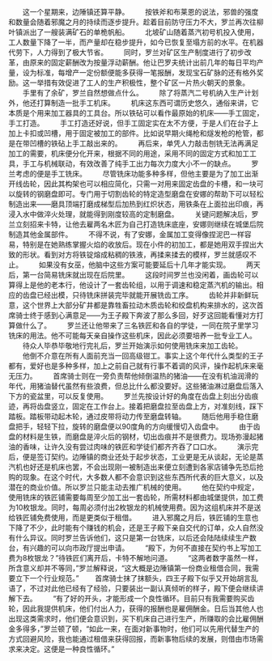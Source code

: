 　　这一个星期来，边陲镇还算平静。
　　按铁斧和布莱恩的说法，邪兽的强度和数量会随着邪魔之月的持续而逐步提升。趁着目前防守压力不大，罗兰再次往柳叶镇派出了一艘装满矿石的单桅帆船。
　　北坡矿山随着蒸汽初号机投入使用，工人数量下降了一半，而产量却在稳步提升，如今已恢复至塌方前的水平。在机器代劳下，人力得到了极大节省。
　　同时，罗兰对矿区生产制度进行了初步改革，由原来的固定薪酬改为按量浮动薪酬。他让巴罗夫统计出前几年的每日平均产量，设为标准，每增产一定份额便能多获得一笔报酬，发现宝石矿脉的还有格外奖励。这一举措有效促进了工人的生产积极性，整个矿区一片热火朝天的景象。
　　手里有了余矿，罗兰自然想做点什么。
　　除了将蒸汽二号机纳入生产计划外，他还打算制造一批手工机床。
　　机床这东西可谓历史悠久，通俗来讲，它本质是个用来加工器具的工具台。所以铁砧可以看作最原始的机床——手工固定，手工打造。
　　手工打造还好说，但手工固定实在太不方便，于是人们在台子上加上卡扣或凹槽，用于固定被加工的部件。比如说早期火绳枪和燧发枪的枪管，都是在带凹槽的铁砧上手工敲出来的。
　　再后来，单凭人力敲击刨铣无法再满足加工的需要，机床便分化开来，根据不同的用途，采用不同的固定方式和加工工具，手工与机械联动，有效改善了纯手工出力每次力度大小不一的缺点。
　　罗兰考虑的便是手工铣床。
　　尽管铣床功能多种多样，但他主要是为了加工出渐开线齿轮，因此其构架也可以相应简化，只需一对用来固定齿盘的卡槽，和一块可以旋转的钢磨盘即可。专门用于切割齿轮的特定造型磨盘在安娜的帮助下可以轻松制造出来——磨具顶端打磨成梯型后加热到红炽状态，用铁条在上面拉出印痕，再浸入水中做淬火处理，就能得到刚度较高的定制磨盘。
　　关键问题解决后，罗兰立刻招来卡特，让他去雇两名木匠为自己打造铣床底座，安娜则继续在城堡后院制造其他金属部件。
　　不得不说，有了安娜，金属加工变得像捏泥巴一样容易，特别是在她熟练掌握火焰的收放后。现在小件的初加工，都是她用双手捏出大致的形状。看到对方将铁锭熔成粘稠的铁液，再揉来揉去的模样，罗兰就感叹不止。
　　如果没有女巫，他脑中这些方案可能要延后十几年才能实现。
　　两天后，第一台简易铣床就出现在后院里。
　　这段时间罗兰也没闲着，画齿轮可以算得上是他的老本行，他设计了一套齿轮组，以用于调速和稳定蒸汽机的输出。相应的齿盘已经出模，只待铣床拼装完毕就能开展铣齿工序。
　　齿轮并非新鲜玩意，这个世界上大部分矿井都是靠牲畜拉动木质齿轮和绞盘机构来排水的，这次首席骑士终于感到心满意足——为王子殿下奔波了那么多回，好歹这回能看懂对方打算做什么了。
　　罗兰还让他带来了三名铁匠和各自的学徒，一同在院子里学习铣床的用法。他不可能每天亲自操作这些机床，因此必须要培养一批专业工人。
　　待众人毕恭毕敬地行完礼后，罗兰开始演示如何使用铣床来加工齿轮。
　　他倒不介意在所有人面前充当一回高级钳工。事实上这个年代什么类型的王子都有，爱好也是多种多样，加上之前自己就有行事不着调的风评，操作起机床来毫无压力。
　　首席骑士则在一旁负责帮他倾倒温热的猪油——在没有机油润滑的年代，用猪油替代虽然有些浪费，但总比什么都没要好。这些猪油淋过磨盘后落入下方的瓷盆里，可以反复使用。
　　罗兰先按设计好的角度在齿盘上刻出分齿痕迹，再将齿盘竖立，固定在工作台上。接着把磨盘拉至齿盘上方，对准刻线，踩下踏板。踏板带动起木轮，通过皮带将动力传至磨盘转轴。
　　随后他用手稳住磨盘把手，轻轻下拉，旋转的磨盘便以90度角的方向缓慢切入齿盘中。
　　由于齿盘的材料是生铁，而磨盘是淬火后的钢材，切出齿痕并不是很费力。现场弥漫起猪油的香味，让许久没有尝过肉味的铁匠和学徒们都齐齐吞了口口水。
　　演示完后，便是签订契约。边陲镇的商业还处于起步状态，工业更是无从谈起，无论是蒸汽机也好还是机床也罢，不会出现刚一被制造出来便立刻遭到各家店铺争先恐后抢购的现象。在这个时代，大多数人都不会意识到这些东西所代表的巨大意义，以及潜在的商业价值。所以罗兰只能主动去推广机械的使用。
　　他在契约中规定，使用铣床的铁匠铺需要每周至少加工出一套齿轮，所需材料都由城堡提供，加工费为10枚银龙。同时，每周必须付出2枚银龙的机械使用费。因为这组机床并不是送给铁匠铺免费使用，而是更类似于租借。
　　进入邪魔之月后，铁匠铺的生意也下降了不少，此时能有个赚钱的机会，还是王子殿下亲自交代的订单，众人自然没有什么异议。同时罗兰告诉他们，这只是第一台铣床，以后还会陆陆续续生产数台，有兴趣的可以向市政厅提出申请。
　　“殿下，为何不直接在契约书上写加工费为8枚银龙？”待铁匠们离开后，卡特不解地问道。
　　“这两者数字虽然一样，所含意义却并不等同，”罗兰解释说，“这大概是边陲镇第一份商业租借合同，我需要立下一个行业规范。”
　　首席骑士抹了抹额头，四王子殿下似乎又开始胡言乱语了，不过对此他已经有了经验，只要装出一副认真倾听的样子，殿下便会继续讲解下去。
　　“有了好的开头，才能形成一个良性循环。目前只有我需要购买齿轮，因此我提供机床，他们付出人力，获得的报酬也是雇佣酬金。日后当其他人也出现这类需求时，他们便会意识到，买下机床自己进行生产，所赚取的会比雇佣酬金多得多，”罗兰顿了顿，“如此一来，在面对新事物时，他们可以先用代替生产的方式回避风险，我也能通过租借来获得回报，而新事物后续的发展，则借由市场需求来决定。这便是一种良性循环。”